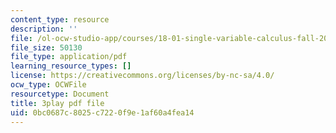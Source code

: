 ```yaml
---
content_type: resource
description: ''
file: /ol-ocw-studio-app/courses/18-01-single-variable-calculus-fall-2006/0bc0687c8025c7220f9e1af60a4fea14_PNTnmH6jsRI.pdf
file_size: 50130
file_type: application/pdf
learning_resource_types: []
license: https://creativecommons.org/licenses/by-nc-sa/4.0/
ocw_type: OCWFile
resourcetype: Document
title: 3play pdf file
uid: 0bc0687c-8025-c722-0f9e-1af60a4fea14
---
```

